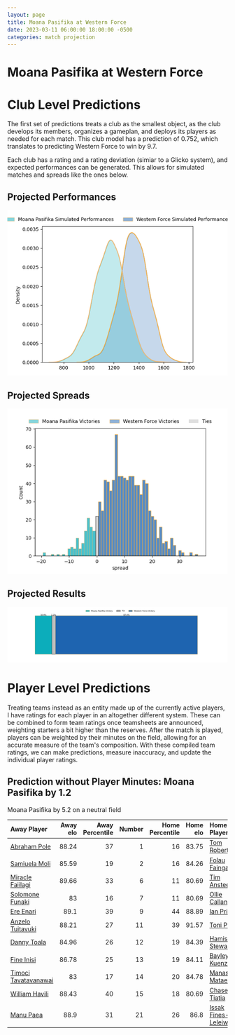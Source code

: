 ```yaml
---  
layout: page  
title: Moana Pasifika at Western Force  
date: 2023-03-11 06:00:00 18:00:00 -0500  
categories: match projection  
---
```

# Moana Pasifika at Western Force

# Club Level Predictions


The first set of predictions treats a club as the smallest object, as the club develops its members, organizes a gameplan, and deploys its players as needed for each match. This club model has a prediction of 0.752, which translates to predicting Western Force to win by 9.7.

Each club has a rating and a rating deviation (simiar to a Glicko system), and expected performances can be generated. This allows for simulated matches and spreads like the ones below.
## Projected Performances


![Projected Performances](plots/performances_2023-03-11-WesternForce-MoanaPasifika.png)
## Projected Spreads


![Projected Spreads](plots/spreads_2023-03-11-WesternForce-MoanaPasifika.png)
## Projected Results


![Projected Results](plots/resultbar_2023-03-11-WesternForce-MoanaPasifika.png)
# Player Level Predictions


Treating teams instead as an entity made up of the currently active players, I have ratings for each player in an altogether different system. These can be combined to form team ratings once teamsheets are announced, weighting starters a bit higher than the reserves. After the match is played, players can be weighted by their minutes on the field, allowing for an accurate measure of the team's composition. With these compiled team ratings, we can make predictions, measure inaccuracy, and update the individual player ratings.
## Prediction without Player Minutes: Moana Pasifika by 1.2


Moana Pasifika by 5.2 on a neutral field



| Away Player                                                             |   Away elo |   Away Percentile |   Number |   Home Percentile |   Home elo | Home Player                                                               |
|:------------------------------------------------------------------------|-----------:|------------------:|---------:|------------------:|-----------:|:--------------------------------------------------------------------------|
| [Abraham Pole](..//playerfiles//AbrahamPole_cleaned.md)                 |      88.24 |                37 |        1 |                16 |      83.75 | [Tom Robertson](..//playerfiles//TomRobertson_cleaned.md)                 |
| [Samiuela Moli](..//playerfiles//SamiuelaMoli_cleaned.md)               |      85.59 |                19 |        2 |                16 |      84.26 | [Folau Fainga'a](..//playerfiles//FolauFainga'a_cleaned.md)               |
| [Miracle Faiilagi](..//playerfiles//MiracleFaiilagi_cleaned.md)         |      89.66 |                33 |        6 |                11 |      80.69 | [Tim Anstee](..//playerfiles//TimAnstee_cleaned.md)                       |
| [Solomone Funaki](..//playerfiles//SolomoneFunaki_cleaned.md)           |      83    |                16 |        7 |                11 |      80.69 | [Ollie Callan](..//playerfiles//OllieCallan_cleaned.md)                   |
| [Ere Enari](..//playerfiles//EreEnari_cleaned.md)                       |      89.1  |                39 |        9 |                44 |      88.89 | [Ian Prior](..//playerfiles//IanPrior_cleaned.md)                         |
| [Anzelo Tuitavuki](..//playerfiles//AnzeloTuitavuki_cleaned.md)         |      88.21 |                27 |       11 |                39 |      91.57 | [Toni Pulu](..//playerfiles//ToniPulu_cleaned.md)                         |
| [Danny Toala](..//playerfiles//DannyToala_cleaned.md)                   |      84.96 |                26 |       12 |                19 |      84.39 | [Hamish Stewart](..//playerfiles//HamishStewart_cleaned.md)               |
| [Fine Inisi](..//playerfiles//FineInisi_cleaned.md)                     |      86.78 |                25 |       13 |                19 |      84.11 | [Bayley Kuenzle](..//playerfiles//BayleyKuenzle_cleaned.md)               |
| [Timoci Tavatavanawai](..//playerfiles//TimociTavatavanawai_cleaned.md) |      83    |                17 |       14 |                20 |      84.78 | [Manasa Mataele](..//playerfiles//ManasaMataele_cleaned.md)               |
| [William Havili](..//playerfiles//WilliamHavili_cleaned.md)             |      88.43 |                40 |       15 |                18 |      80.69 | [Chase Tiatia](..//playerfiles//ChaseTiatia_cleaned.md)                   |
| [Manu Paea](..//playerfiles//ManuPaea_cleaned.md)                       |      88.9  |                31 |       21 |                26 |      86.8  | [Issak Fines-Leleiwasa](..//playerfiles//IssakFines-Leleiwasa_cleaned.md) |

